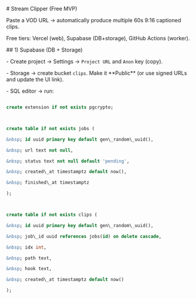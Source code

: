 \# Stream Clipper (Free MVP)



Paste a VOD URL → automatically produce multiple 60s 9:16 captioned clips.  

Free tiers: Vercel (web), Supabase (DB+storage), GitHub Actions (worker).



\## 1) Supabase (DB + Storage)



\- Create project → Settings → `Project URL` and `Anon` key (copy).

\- Storage → create bucket `clips`. Make it \*\*Public\*\* (or use signed URLs and update the UI link).

\- SQL editor → run:



```sql

create extension if not exists pgcrypto;



create table if not exists jobs (

&nbsp; id uuid primary key default gen\_random\_uuid(),

&nbsp; url text not null,

&nbsp; status text not null default 'pending',

&nbsp; created\_at timestamptz default now(),

&nbsp; finished\_at timestamptz

);



create table if not exists clips (

&nbsp; id uuid primary key default gen\_random\_uuid(),

&nbsp; job\_id uuid references jobs(id) on delete cascade,

&nbsp; idx int,

&nbsp; path text,

&nbsp; hook text,

&nbsp; created\_at timestamptz default now()

);



